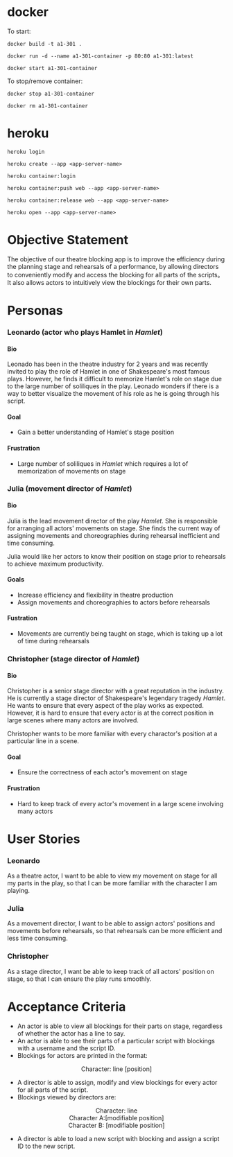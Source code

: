 # docker
To start:

`docker build -t a1-301 .`

`docker run -d --name a1-301-container -p 80:80 a1-301:latest`

`docker start a1-301-container`

To stop/remove container:

`docker stop a1-301-container`

`docker rm a1-301-container`

# heroku
`heroku login`

`heroku create --app <app-server-name>`

`heroku container:login`

`heroku container:push web --app <app-server-name>`

`heroku container:release web --app <app-server-name>`

`heroku open --app <app-server-name>`

<!-- # Write your documentation below -->

# Objective Statement

The objective of our theatre blocking app is to improve the efficiency during the planning stage and rehearsals of a performance, by allowing directors to conveniently modify and access the blocking for all parts of the scripts。 It also allows actors to intuitively view the blockings for their own parts.


# Personas
### Leonardo (actor who plays Hamlet in *Hamlet*)
#### Bio
Leonado has been in the theatre industry for 2 years and was recently invited to play the role of Hamlet in one of Shakespeare's most famous plays. However, he finds it difficult to memorize Hamlet's role on stage due to the large number of soliliques in the play.
Leonado wonders if there is a way to better visualize the movement of his role as he is going through his script.

#### Goal
- Gain a better understanding of Hamlet's stage position

#### Frustration
- Large number of soliliques in *Hamlet* which requires a lot of memorization of movements on stage

### Julia (movement director of *Hamlet*)
#### Bio
Julia is the lead movement director of the play *Hamlet*. She is responsible for arranging all actors' movements on stage. She finds the current way of assigning movements and choreographies during rehearsal inefficient and time consuming. 

Julia would like her actors to know their position on stage prior to rehearsals to achieve maximum productivity. 
#### Goals
- Increase efficiency and flexibility in theatre production
- Assign movements and choreographies to actors before rehearsals

#### Fustration
- Movements are currently being taught on stage, which is taking up a lot of time during rehearsals

### Christopher (stage director of *Hamlet*)

#### Bio
Christopher is a senior stage director with a great reputation in the industry. He is currently a stage director of Shakespeare's legendary tragedy *Hamlet*. He wants to ensure that every aspect of the play works as expected. However, it is hard to ensure that every actor is at the correct position in large scenes where many actors are involved.

Christopher wants to be more familiar with every charactor's position at a particular line in a scene.

#### Goal
- Ensure the correctness of each actor's movement on stage

#### Frustration
- Hard to keep track of every actor's movement in a large scene involving many actors


# User Stories
### Leonardo
As a theatre actor, I want to be able to view my movement on stage for all my parts in the play, so that I can be more familiar with the character I am playing.

### Julia
As a movement director, I want to be able to assign actors' positions and movements before rehearsals, so that rehearsals can be more efficient and less time consuming.

### Christopher
As a stage director, I want be able to keep track of all actors' position on stage, so that I can ensure the play runs smoothly. 


# Acceptance Criteria
- An actor is able to view all blockings for their parts on stage, regardless of whether the actor has a line to say.
- An actor is able to see their parts of a particular script with blockings with a username and the script ID.
- Blockings for actors are printed in the format: 
<center>Character: line [position]</center>

- A director is able to assign, modify and view blockings for every actor for all parts of the script.
- Blockings viewed by directors are:
<center> Character: line <br> Character A:[modifiable position] <br> Character B: [modifiable position] 
</center>

- A director is able to load a new script with blocking and assign a script ID to the new script.